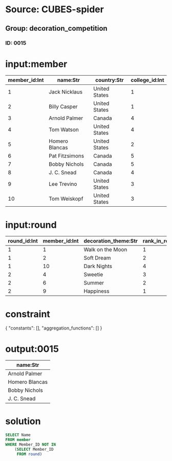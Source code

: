 # Source: CUBES-spider
## Group: decoration_competition
### ID: 0015

# input:member

| member_id:Int | name:Str | country:Str | college_id:Int |
|---|---|---|---|
| 1 | Jack Nicklaus | United States | 1 |
| 2 | Billy Casper | United States | 1 |
| 3 | Arnold Palmer | Canada | 4 |
| 4 | Tom Watson | United States | 4 |
| 5 | Homero Blancas | United States | 2 |
| 6 | Pat Fitzsimons | Canada | 5 |
| 7 | Bobby Nichols | Canada | 5 |
| 8 | J. C. Snead | Canada | 4 |
| 9 | Lee Trevino | United States | 3 |
| 10 | Tom Weiskopf | United States | 3 |

# input:round

| round_id:Int | member_id:Int | decoration_theme:Str | rank_in_round:Int |
|---|---|---|---|
| 1 | 1 | Walk on the Moon | 1 |
| 1 | 2 | Soft Dream | 2 |
| 1 | 10 | Dark Nights | 4 |
| 2 | 4 | Sweetie | 3 |
| 2 | 6 | Summer | 2 |
| 2 | 9 | Happiness | 1 |

# constraint

{
  "constants": [],
  "aggregation_functions": []
}

# output:0015

| name:Str |
|---|
| Arnold Palmer |
| Homero Blancas |
| Bobby Nichols |
| J. C. Snead |

# solution

```sql
SELECT Name
FROM member
WHERE Member_ID NOT IN
    (SELECT Member_ID
     FROM round)
```
